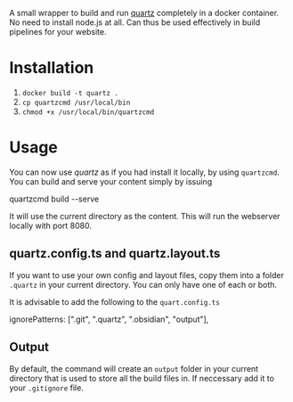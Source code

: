 A small wrapper to build and run [quartz](https://quartz.jzhao.xyz/) completely in a docker container. No need to install node.js at all. Can thus be used effectively in build pipelines for your website.

# Installation

1. `docker build -t quartz .` 
2. `cp quartzcmd /usr/local/bin` 
3. `chmod +x /usr/local/bin/quartzcmd`

# Usage

You can now use _quartz_ as if you had install it locally, by using `quartzcmd`. You can build and serve your content simply by issuing

   quartzcmd build --serve

It will use the current directory as the content. This will run the webserver locally with port 8080.

## quartz.config.ts and quartz.layout.ts

If you want to use your own config and layout files, copy them into a folder `.quartz` in your current directory. You can only have one of each or both.

It is advisable to add the following to the `quart.config.ts`

  ignorePatterns: [".git", ".quartz", ".obsidian", "output"],

## Output

By default, the command will create an `output` folder in your current directory that is used to store all the build files in. If neccessary add it to your `.gitignore` file.

